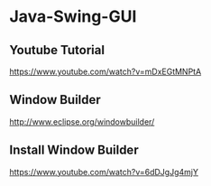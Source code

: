 # Java-Swing-GUI

## Youtube Tutorial
https://www.youtube.com/watch?v=mDxEGtMNPtA


## Window Builder
http://www.eclipse.org/windowbuilder/


## Install Window Builder
https://www.youtube.com/watch?v=6dDJgJg4mjY
